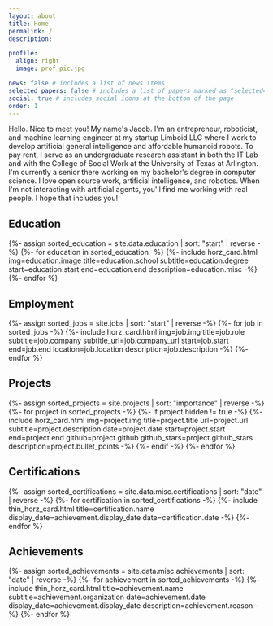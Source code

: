 ```yaml
---
layout: about
title: Home
permalink: /
description:

profile:
  align: right
  image: prof_pic.jpg

news: false # includes a list of news items
selected_papers: false # includes a list of papers marked as "selected={true}"
social: true # includes social icons at the bottom of the page
order: 1
---
```


Hello. Nice to meet you! My name's Jacob. I'm an entrepreneur, roboticist, and machine learning engineer at my startup Limboid LLC where I work to develop artificial general intelligence and affordable humanoid robots. To pay rent, I serve as an undergraduate research assistant in both the IT Lab and with the College of Social Work at the University of Texas at Arlington. I'm currently a senior there working on my bachelor's degree in computer science. I love open source work, artificial intelligence, and robotics. When I'm not interacting with artificial agents, you'll find me working with real people. I hope that includes you!

## Education

<div class="container">
  <div class="row row-cols-1">
    {%- assign sorted_education = site.data.education | sort: "start" | reverse -%}
    {%- for education in sorted_education -%}
      {%- include horz_card.html
      img=education.image
      title=education.school
      subtitle=education.degree
      start=education.start
      end=education.end
      description=education.misc -%}
    {%- endfor %}
  </div>
</div>

## Employment

<div class="container">
  <div class="row row-cols-1">
    {%- assign sorted_jobs = site.jobs | sort: "start" | reverse -%}
    {%- for job in sorted_jobs -%}
      {%- include horz_card.html
        img=job.img
        title=job.role
        subtitle=job.company
        subtitle_url=job.company_url
        start=job.start
        end=job.end
        location=job.location
        description=job.description
       -%}
    {%- endfor %}
  </div>
</div>

## Projects

<div class="container">
  <div class="row row-cols-1">
    {%- assign sorted_projects = site.projects | sort: "importance" | reverse -%}
    {%- for project in sorted_projects -%}
    {%- if project.hidden != true -%}
      {%- include horz_card.html
      img=project.img
      title=project.title
      url=project.url
      subtitle=project.description
      date=project.date
      start=project.start
      end=project.end
      github=project.github
      github_stars=project.github_stars
      description=project.bullet_points
      -%}
    {%- endif -%}
    {%- endfor %}
  </div>
</div>

## Certifications

<div class="container">
  <div class="row row-cols-1">
  {%- assign sorted_certifications = site.data.misc.certifications | sort: "date" | reverse -%}
  {%- for certification in sorted_certifications -%}
    {%- include thin_horz_card.html
    title=certification.name
    display_date=achievement.display_date
    date=certification.date -%}
  {%- endfor %}
  </div>
</div>

## Achievements

<div class="container">
  <div class="row row-cols-1">
  {%- assign sorted_achievements = site.data.misc.achievements | sort: "date" | reverse -%}
  {%- for achievement in sorted_achievements -%}
    {%- include thin_horz_card.html
    title=achievement.name
    subtitle=achievement.organization
    date=achievement.date
    display_date=achievement.display_date
    description=achievement.reason -%}
  {%- endfor %}
  </div>
</div>
